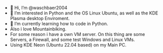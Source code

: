 - 👋 Hi, I’m @waschbaer2004
- 👀 I’m interested in Python and the OS Linux Ubuntu, as well as the KDE Plasma desktop Enviroment.
- 🌱 I’m currently learning how to code in Python.
- Also i love Mountainbiking.
- For some reason i have a own VM server. On this thing are some Servers, a Firewall, and some test Windows and Linux VMs.
- Using KDE Neon (Ubuntu 22.04 based) on my Main PC.

<!---
waschbaer2004/waschbaer2004 is a ✨ special ✨ repository because its `README.md` (this file) appears on your GitHub profile.
You can click the Preview link to take a look at your changes.
--->
